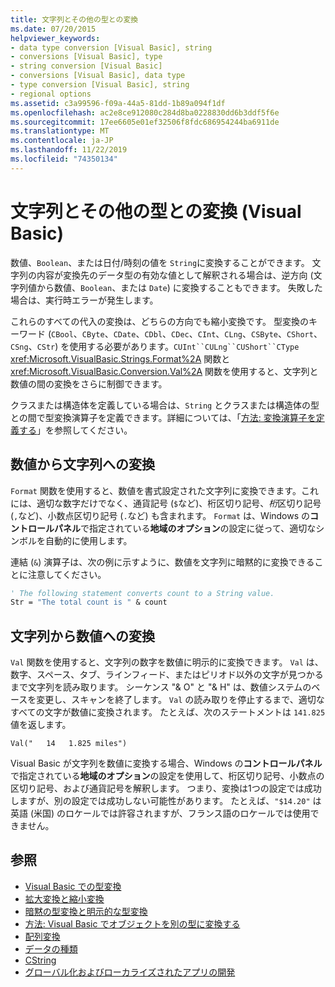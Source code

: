 ```yaml
---
title: 文字列とその他の型との変換
ms.date: 07/20/2015
helpviewer_keywords:
- data type conversion [Visual Basic], string
- conversions [Visual Basic], type
- string conversion [Visual Basic]
- conversions [Visual Basic], data type
- type conversion [Visual Basic], string
- regional options
ms.assetid: c3a99596-f09a-44a5-81dd-1b89a094f1df
ms.openlocfilehash: ac2e8ce912080c284d8ba0228830dd6b3ddf5f6e
ms.sourcegitcommit: 17ee6605e01ef32506f8fdc686954244ba6911de
ms.translationtype: MT
ms.contentlocale: ja-JP
ms.lasthandoff: 11/22/2019
ms.locfileid: "74350134"
---
```

# <a name="conversions-between-strings-and-other-types-visual-basic"></a>文字列とその他の型との変換 (Visual Basic)
数値、`Boolean`、または日付/時刻の値を `String`に変換することができます。 文字列の内容が変換先のデータ型の有効な値として解釈される場合は、逆方向 (文字列値から数値、`Boolean`、または `Date`) に変換することもできます。 失敗した場合は、実行時エラーが発生します。  
  
 これらのすべての代入の変換は、どちらの方向でも縮小変換です。 型変換のキーワード (`CBool`、`CByte`、`CDate`、`CDbl`、`CDec`、`CInt`、`CLng`、`CSByte`、`CShort`、`CSng`、`CStr`) を使用する必要があります。`CUInt``CULng``CUShort``CType` <xref:Microsoft.VisualBasic.Strings.Format%2A> 関数と <xref:Microsoft.VisualBasic.Conversion.Val%2A> 関数を使用すると、文字列と数値の間の変換をさらに制御できます。  
  
 クラスまたは構造体を定義している場合は、`String` とクラスまたは構造体の型との間で型変換演算子を定義できます。詳細については、「[方法: 変換演算子を定義する](../../../../visual-basic/programming-guide/language-features/procedures/how-to-define-a-conversion-operator.md)」を参照してください。  
  
## <a name="conversion-of-numbers-to-strings"></a>数値から文字列への変換  
 `Format` 関数を使用すると、数値を書式設定された文字列に変換できます。これには、適切な数字だけでなく、通貨記号 (`$`など)、桁区切り記号、*桁*区切り記号 (`,`など)、小数点区切り記号 (`.`など) も含まれます。 `Format` は、Windows の**コントロールパネル**で指定されている**地域のオプション**の設定に従って、適切なシンボルを自動的に使用します。  
  
 連結 (`&`) 演算子は、次の例に示すように、数値を文字列に暗黙的に変換できることに注意してください。  
  
```vb  
' The following statement converts count to a String value.  
Str = "The total count is " & count  
```  
  
## <a name="conversion-of-strings-to-numbers"></a>文字列から数値への変換  
 `Val` 関数を使用すると、文字列の数字を数値に明示的に変換できます。 `Val` は、数字、スペース、タブ、ラインフィード、またはピリオド以外の文字が見つかるまで文字列を読み取ります。 シーケンス "& O" と "& H" は、数値システムのベースを変更し、スキャンを終了します。 `Val` の読み取りを停止するまで、適切なすべての文字が数値に変換されます。 たとえば、次のステートメントは `141.825`値を返します。  
  
 `Val("   14   1.825 miles")`  
  
 Visual Basic が文字列を数値に変換する場合、Windows の**コントロールパネル**で指定されている**地域のオプション**の設定を使用して、桁区切り記号、小数点の区切り記号、および通貨記号を解釈します。 つまり、変換は1つの設定では成功しますが、別の設定では成功しない可能性があります。 たとえば、`"$14.20"` は英語 (米国) のロケールでは許容されますが、フランス語のロケールでは使用できません。  
  
## <a name="see-also"></a>参照

- [Visual Basic での型変換](../../../../visual-basic/programming-guide/language-features/data-types/type-conversions.md)
- [拡大変換と縮小変換](../../../../visual-basic/programming-guide/language-features/data-types/widening-and-narrowing-conversions.md)
- [暗黙の型変換と明示的な型変換](../../../../visual-basic/programming-guide/language-features/data-types/implicit-and-explicit-conversions.md)
- [方法: Visual Basic でオブジェクトを別の型に変換する](../../../../visual-basic/programming-guide/language-features/data-types/how-to-convert-an-object-to-another-type.md)
- [配列変換](../../../../visual-basic/programming-guide/language-features/data-types/array-conversions.md)
- [データの種類](../../../../visual-basic/language-reference/data-types/index.md)
- [CString](../../../../visual-basic/language-reference/functions/type-conversion-functions.md)
- [グローバル化およびローカライズされたアプリの開発](/visualstudio/ide/globalizing-and-localizing-applications)
